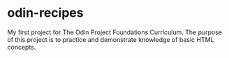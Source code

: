 # odin-recipes
My first project for The Odin Project Foundations Curriculum. The purpose of this project is to practice and demonstrate knowledge of basic HTML concepts. 
